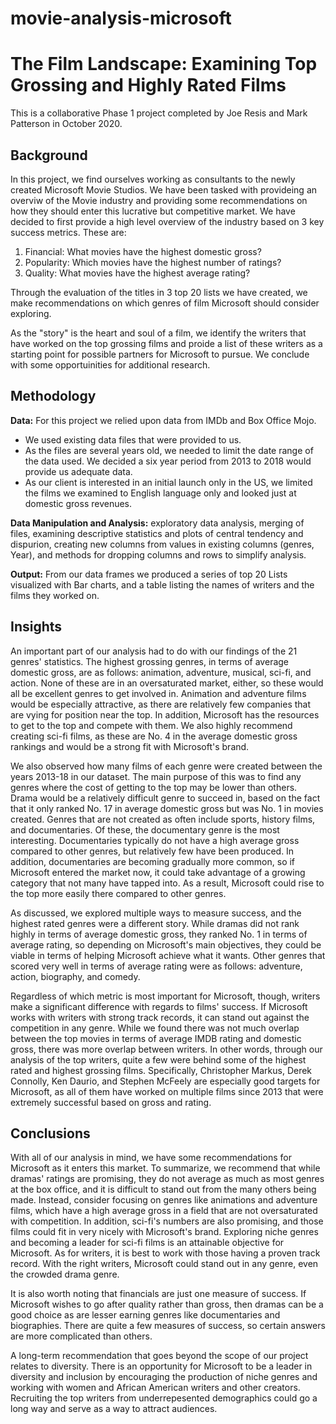 # movie-analysis-microsoft


# The Film Landscape: Examining Top Grossing and Highly Rated Films
This is a collaborative Phase 1 project completed by Joe Resis and Mark Patterson in October 2020.


## Background
In this project, we find ourselves working as consultants to the newly created Microsoft Movie Studios. We have been tasked with provideing an overviw of the Movie industry and providing some recommendations on how they should enter this lucrative but competitive market. We have decided to first provide a high level overview of the industry based on 3 key success metrics. These are: 

1. Financial: What movies have the highest domestic gross? 
2. Popularity: Which movies have the highest number of ratings?
3. Quality: What movies have the highest average rating? 

Through the evaluation of the titles in 3 top 20 lists we have created, we make recommendations on which genres of film Microsoft should consider exploring. 

As the "story" is the heart and soul of a film, we identify the writers that have worked on the top grossing films and proide a list of these writers as a starting point for possible partners for Microsoft to pursue. We conclude with some opportuinities for additional research. 


## Methodology
**Data:** For this project we relied upon data from IMDb and Box Office Mojo. 
* We used existing data files that were provided to us. 
* As the files are several years old, we needed to limit the date range of the data used. We decided a six year period from 2013 to 2018 would provide us adequate data. 
* As our client is interested in an initial launch only in the US, we limited the films we examined to English language only and looked just at domestic gross revenues. 

**Data Manipulation and Analysis:** exploratory data analysis, merging of files, examining descriptive statistics and plots of central tendency and dispurion, creating new columns from values in existing columns (genres, Year), and methods for dropping columns and rows to simplify analysis. 

**Output:** From our data frames we produced a series of top 20 Lists visualized with Bar charts, and a table listing the names of writers and the films they worked on.


## Insights
An important part of our analysis had to do with our findings of the 21 genres' statistics. The highest grossing genres, in terms of average domestic gross, are as follows: animation, adventure, musical, sci-fi, and action. None of these are in an oversaturated market, either, so these would all be excellent genres to get involved in. Animation and adventure films would be especially attractive, as there are relatively few companies that are vying for position near the top. In addition, Microsoft has the resources to get to the top and compete with them. We also highly recommend creating sci-fi films, as these are No. 4 in the average domestic gross rankings and would be a strong fit with Microsoft's brand.

We also observed how many films of each genre were created between the years 2013-18 in our dataset. The main purpose of this was to find any genres where the cost of getting to the top may be lower than others. Drama would be a relatively difficult genre to succeed in, based on the fact that it only ranked No. 17 in average domestic gross but was No. 1 in movies created. Genres that are not created as often include sports, history films, and documentaries. Of these, the documentary genre is the most interesting. Documentaries typically do not have a high average gross compared to other genres, but relatively few have been produced. In addition, documentaries are becoming gradually more common, so if Microsoft entered the market now, it could take advantage of a growing category that not many have tapped into. As a result, Microsoft could rise to the top more easily there compared to other genres.

As discussed, we explored multiple ways to measure success, and the highest rated genres were a different story. While dramas did not rank highly in terms of average domestic gross, they ranked No. 1 in terms of average rating, so depending on Microsoft's main objectives, they could be viable in terms of helping Microsoft achieve what it wants. Other genres that scored very well in terms of average rating were as follows: adventure, action, biography, and comedy.

Regardless of which metric is most important for Microsoft, though, writers make a significant difference with regards to films' success. If Microsoft works with writers with strong track records, it can stand out against the competition in any genre. While we found there was not much overlap between the top movies in terms of average IMDB rating and domestic gross, there was more overlap between writers. In other words, through our analysis of the top writers, quite a few were behind some of the highest rated and highest grossing films. Specifically, Christopher Markus, Derek Connolly, Ken Daurio, and Stephen McFeely are especially good targets for Microsoft, as all of them have worked on multiple films since 2013 that were extremely successful based on gross and rating.


## Conclusions
With all of our analysis in mind, we have some recommendations for Microsoft as it enters this market. To summarize, we recommend that while dramas' ratings are promising, they do not average as much as most genres at the box office, and it is difficult to stand out from the many others being made. Instead, consider focusing on genres like animations and adventure films, which have a high average gross in a field that are not oversaturated with competition. In addition, sci-fi's numbers are also promising, and those films could fit in very nicely with Microsoft's brand. Exploring niche genres and becoming a leader for sci-fi films is an attainable objective for Microsoft. As for writers, it is best to work with those having a proven track record. With the right writers, Microsoft could stand out in any genre, even the crowded drama genre.

It is also worth noting that financials are just one measure of success. If Microsoft wishes to go after quality rather than gross, then dramas can be a good choice as are lesser earning genres like documentaries and biographies. There are quite a few measures of success, so certain answers are more complicated than others.

A long-term recommendation that goes beyond the scope of our project relates to diversity. There is an opportunity for Microsoft to be a leader in diversity and inclusion by encouraging the production of niche genres and working with women and African American writers and other creators. Recruiting the top writers from underrepesented demographics could go a long way and serve as a way to attract audiences.
